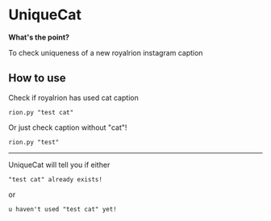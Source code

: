 # UniqueCat
**What's the point?**

To check uniqueness of a new royalrion instagram caption

## How to use
Check if royalrion has used cat caption
```
rion.py "test cat"
```
Or just check caption without "cat"!
```
rion.py "test"
```
---
UniqueCat will tell you if either
```
"test cat" already exists!
```
or
```
u haven't used "test cat" yet!
```
